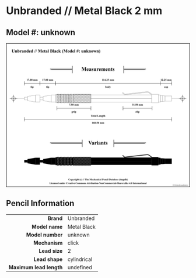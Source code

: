 # Unbranded // Metal Black 2 mm

## Model #: unknown

<img src="./unbranded-metal-black-grouped.png">

## Pencil Information

|     |     |
| ---: | :--- |
| **Brand** | Unbranded |
| **Model name** | Metal Black |
| **Model number** | unknown |
| **Mechanism** | click |
| **Lead size** | 2 |
| **Lead shape** | cylindrical |
| **Maximum lead length** | undefined |
